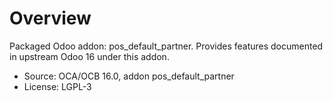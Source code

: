 # Overview

Packaged Odoo addon: pos_default_partner. Provides features documented in upstream Odoo 16 under this addon.

- Source: OCA/OCB 16.0, addon pos_default_partner
- License: LGPL-3
